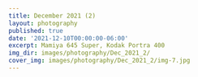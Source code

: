 ```yaml
---
title: December 2021 (2)
layout: photography
published: true
date: '2021-12-10T00:00:00-06:00'
excerpt: Mamiya 645 Super, Kodak Portra 400
img_dir: images/photography/Dec_2021_2/
cover_img: images/photography/Dec_2021_2/img-7.jpg
---
```

